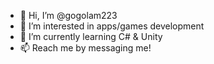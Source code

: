 - 👋 Hi, I’m @gogolam223
- 👀 I’m interested in apps/games development
- 🌱 I’m currently learning C# & Unity
- 📫 Reach me by messaging me! 

<!---
gogolam223/gogolam223 is a ✨ special ✨ repository because its `README.md` (this file) appears on your GitHub profile.
You can click the Preview link to take a look at your changes.
--->

